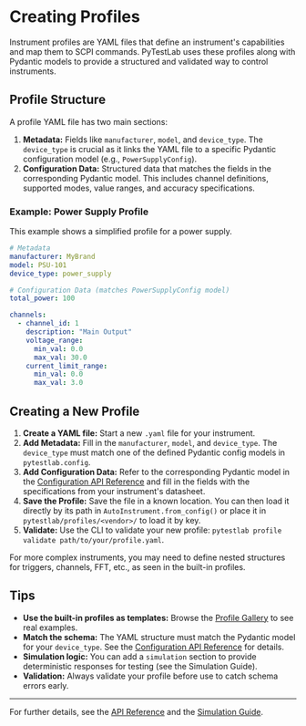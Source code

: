 # Creating Profiles

Instrument profiles are YAML files that define an instrument's capabilities and map them to SCPI commands. PyTestLab uses these profiles along with Pydantic models to provide a structured and validated way to control instruments.

## Profile Structure

A profile YAML file has two main sections:

1.  **Metadata:** Fields like `manufacturer`, `model`, and `device_type`. The `device_type` is crucial as it links the YAML file to a specific Pydantic configuration model (e.g., `PowerSupplyConfig`).
2.  **Configuration Data:** Structured data that matches the fields in the corresponding Pydantic model. This includes channel definitions, supported modes, value ranges, and accuracy specifications.

### Example: Power Supply Profile

This example shows a simplified profile for a power supply.

```yaml title="my_psu_profile.yaml"
# Metadata
manufacturer: MyBrand
model: PSU-101
device_type: power_supply

# Configuration Data (matches PowerSupplyConfig model)
total_power: 100

channels:
  - channel_id: 1
    description: "Main Output"
    voltage_range:
      min_val: 0.0
      max_val: 30.0
    current_limit_range:
      min_val: 0.0
      max_val: 3.0
```

## Creating a New Profile

1.  **Create a YAML file:** Start a new `.yaml` file for your instrument.
2.  **Add Metadata:** Fill in the `manufacturer`, `model`, and `device_type`. The `device_type` must match one of the defined Pydantic config models in `pytestlab.config`.
3.  **Add Configuration Data:** Refer to the corresponding Pydantic model in the [Configuration API Reference](../api/config.md) and fill in the fields with the specifications from your instrument's datasheet.
4.  **Save the Profile:** Save the file in a known location. You can then load it directly by its path in `AutoInstrument.from_config()` or place it in `pytestlab/profiles/<vendor>/` to load it by key.
5.  **Validate:** Use the CLI to validate your new profile: `pytestlab profile validate path/to/your/profile.yaml`.

For more complex instruments, you may need to define nested structures for triggers, channels, FFT, etc., as seen in the built-in profiles.

## Tips

- **Use the built-in profiles as templates:** Browse the [Profile Gallery](gallery.md) to see real examples.
- **Match the schema:** The YAML structure must match the Pydantic model for your `device_type`. See the [Configuration API Reference](../api/config.md) for details.
- **Simulation logic:** You can add a `simulation` section to provide deterministic responses for testing (see the Simulation Guide).
- **Validation:** Always validate your profile before use to catch schema errors early.

---

For further details, see the [API Reference](../api/config.md) and the [Simulation Guide](../user_guide/simulation.md).
